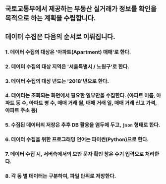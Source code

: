 ## 국토교통부에서 제공하는 부동산 실거래가 정보를 확인을 목적으로 하는 계획을 수립합니다.

## 데이터 수집은 다음의 순서로 이뤄집니다.
### 1. 데이터 수집의 대상은 '아파트(Apartment) 매매'로 한다.
### 2. 데이터 수집의 대상 지역은 '서울특별시 / 노원구'로 한다.
### 3. 데이터 수집의 대상 년도는 '2018'년으로 한다.
### 4. 데이터는 조회되는 화면에서 필요한 일부만을 수집한다. (아파트 이름, 아파트 동 수, 아파트 평 수, 매매 거래 월, 매매 거래 일, 매매 거래 신고 가격, 아파트 주소 등)
### 5. 수집된 데이터의 저장은 추후 DB 활용을 염두에 두고, ```json``` 형태로 한다.
### 6. 데이터 수집을 위한 프로그래밍 언어는 파이썬(Python)으로 한다.
### 7. 데이터 수집 시, 서버측에서의 보안 문자 확인 창은 수기 입력으로 처리한다.
### 8. 각 동 별 데이터는 구분하여, 파일 단위로 저장한다.

